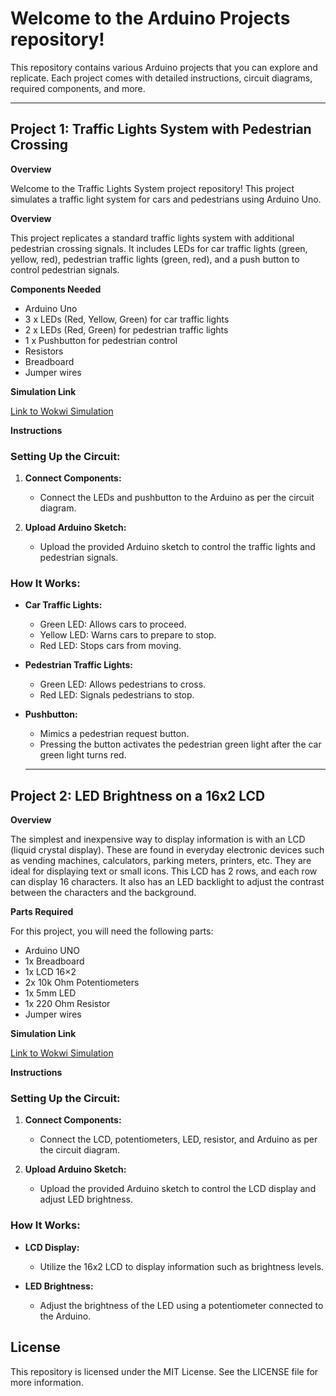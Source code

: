 # Welcome to the Arduino Projects repository!

This repository contains various Arduino projects that you can explore and replicate. Each project comes with detailed instructions, circuit diagrams, required components, and more.

---

## Project 1: Traffic Lights System with Pedestrian Crossing

**Overview**

Welcome to the Traffic Lights System project repository! This project simulates a traffic light system for cars and pedestrians using Arduino Uno.

**Overview**

This project replicates a standard traffic lights system with additional pedestrian crossing signals. It includes LEDs for car traffic lights (green, yellow, red), pedestrian traffic lights (green, red), and a push button to control pedestrian signals.

**Components Needed**

- Arduino Uno
- 3 x LEDs (Red, Yellow, Green) for car traffic lights
- 2 x LEDs (Red, Green) for pedestrian traffic lights
- 1 x Pushbutton for pedestrian control
- Resistors
- Breadboard
- Jumper wires

**Simulation Link**

[Link to Wokwi Simulation](https://wokwi.com/projects/401846567697532929)

**Instructions**

### Setting Up the Circuit:
1. **Connect Components:**
   - Connect the LEDs and pushbutton to the Arduino as per the circuit diagram.
   
2. **Upload Arduino Sketch:**
   - Upload the provided Arduino sketch to control the traffic lights and pedestrian signals.

### How It Works:
- **Car Traffic Lights:**
  - Green LED: Allows cars to proceed.
  - Yellow LED: Warns cars to prepare to stop.
  - Red LED: Stops cars from moving.
  
- **Pedestrian Traffic Lights:**
  - Green LED: Allows pedestrians to cross.
  - Red LED: Signals pedestrians to stop.
  
- **Pushbutton:**
  - Mimics a pedestrian request button.
  - Pressing the button activates the pedestrian green light after the car green light turns red.
  ---




## Project 2: LED Brightness on a 16x2 LCD

**Overview**

The simplest and inexpensive way to display information is with an LCD (liquid crystal display). These are found in everyday electronic devices such as vending machines, calculators, parking meters, printers, etc. They are ideal for displaying text or small icons.
This LCD has 2 rows, and each row can display 16 characters. It also has an LED backlight to adjust the contrast between the characters and the background.

**Parts Required**

For this project, you will need the following parts:
- Arduino UNO
- 1x Breadboard
- 1x LCD 16×2
- 2x 10k Ohm Potentiometers
- 1x 5mm LED
- 1x 220 Ohm Resistor
- Jumper wires

**Simulation Link**

[Link to Wokwi Simulation](https://wokwi.com/projects/402207724433192961)

**Instructions**

### Setting Up the Circuit:
1. **Connect Components:**
   - Connect the LCD, potentiometers, LED, resistor, and Arduino as per the circuit diagram.
   
2. **Upload Arduino Sketch:**
   - Upload the provided Arduino sketch to control the LCD display and adjust LED brightness.

### How It Works:
- **LCD Display:**
  - Utilize the 16x2 LCD to display information such as brightness levels.
  
- **LED Brightness:**
  - Adjust the brightness of the LED using a potentiometer connected to the Arduino.

## License

This repository is licensed under the MIT License. See the LICENSE file for more information.
